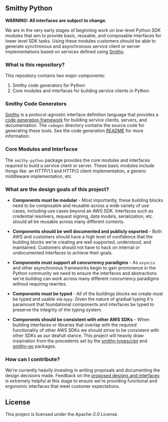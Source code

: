 ## Smithy Python

**WARNING: All interfaces are subject to change.**

We are in the very early stages of beginning work on low-level Python SDK
modules that aim to provide basic, reusable, and composable interfaces for
lower level SDK tasks. Using these modules customers should be able to generate
synchronous and asynchronous service client or server implementations based on
services defined using [Smithy](https://awslabs.github.io/smithy/).

### What is this repository?

This repository contains two major components:

1) Smithy code generators for Python
2) Core modules and interfaces for building service clients in Python

### Smithy Code Generators

[Smithy](https://awslabs.github.io/smithy/) is a protocol-agnostic interface
definition language that provides a
[code generation framework](https://github.com/awslabs/smithy/tree/main/smithy-codegen-core)
for building service clients, servers, and documentation. The `codegen` directory
contains the source code for generating these tools. See the code generation
[README](https://github.com/awslabs/smithy-python/blob/develop/codegen/README.md)
for more information.

### Core Modules and Interfacse

The `smithy-python` package provides the core modules and interfaces required
to build a service client or server. These basic modules include things like:
an HTTP/1.1 and HTTP/2 client implementation, a generic middleware
implementation, etc.

### What are the design goals of this project?

* **Components must be modular** - Most importantly, these building blocks
need to be composable and reusable across a wide variety of use cases,
including use cases beyond an AWS SDK. Interfaces such as credential resolvers,
request signing, data models, serialization, etc. should all be reusable across
many different contexts.

* **Components should be well documented and publicly exported** - Both AWS and
customers should have a high level of confidence that the building blocks we're
creating are well supported, understood, and maintained. Customers should not
have to hack on internal or undocumented interfaces to achieve their goals.

* **Components must support all concurrency paradigms** - As `asyncio` and
other asynchronous frameworks begin to gain prominence in the Python community
we need to ensure the interfaces and abstractions we're building can work
across many different concurrency paradigms without requiring rewrites.

* **Components must be typed** - All of the buildings blocks we create must be
typed and usable via `mypy`. Given the nature of gradual typing it's paramount
that foundational components and interfaces be typed to preserve the integrity
of the typing system.

* **Components should be consistent with other AWS SDKs** - When building
interfaces or libraries that overlap with the required functionality of other
AWS SDKs we should strive to be consistent with other SDKs as our deafult
stance. This project will heavily draw insipiration from the precedents set
by the [smithy-typescript](https://github.com/awslabs/smithy-typescript/) and
[smithy-go](https://github.com/aws/smithy-go) packages.

### How can I contribute?

We're currently heavily investing in writing proposals and documenting the
design decisions made. Feedback on the
[proposed designs and interfaces](https://github.com/awslabs/smithy-python/tree/develop/designs)
is extremely helpful at this stage to ensure we're providing functional and
ergonomic interfaces that meet customer expectations.

## License

This project is licensed under the Apache-2.0 License.
